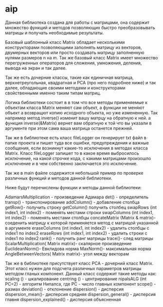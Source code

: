 # aip
Данная библиотека создана для работы с матрицами, она содержит множество функций и методов позволяющих быстро преобразовывать матрицы и получать необходимые результаты. 

Базовый шаблонный класс Matrix обладает несколькими конструкторами позволяющими заполнять матрицу из векторов, двумерных векторов или просто создавать матрицу заполненную нулями размеров n на m. Так же базовый класс Matrix имеет множество перегруженных операторов для сложения, умножения, деления, вывода на экран и так далее.

 Так же есть дочерние классы, такие как единичная матрица, верхнетреугольная, квадратная и PCA (про него подробнее ниже) и так далее, обладающие своими методами и конструкторами свойственными именно таким типам матриц.
 
 Логика библиотеки состоит в в том что все методы применяемые к объектам класса Matrix меняют сам объект, а функции не меняют объект а возвращют копию исходного объекта, но уже измененную. Так например метод inverse() изменит вашу матрцу на обратную к ней. а функция inverse(&Matrix) вернет вам обратную к той что вы указали в аргументе при этом сама ваша матрица останется прежней.
 
 Так же в библиотеке есть класс fileLogger он генерирует txt файл в папке проекта и пишет туда все ошибки, предупреждения и важные сообщения, если возникнут какие-то исключения в методах класса Matrix. Класс fileLogger запишет то в какое время выбросилось исключение, на какой строчке кода, с какими матрицами произошло исключение и в чем собственно заключается это исключение.
 
 
 Так же в main файле содержится небольшой пример по проверке различных функций и методов данной библиотеки. 
 
 
Ниже будут перечислены функции и методы данной библиотеки:
 
 AdamarsMultiplication - произведение Адамара
 det() - определитель
 transp() - транспонирование
 addColumn() - добавление столбца
 getRow()- получить строку
 getColumn() получить столбец
 swapRows (int index1, int index2) - поменять местами строки 
 swapColumns (int index1, int index2) - поменять местами столбцы
 concateMatrix (Matrix & matrix)- соеденить матрицу к которой применяется метод с матрицой указанной в аргументе
 eraseColumns (int index1, int index2) - удалить столбцы с index1 по index2
 eraseRows (int index1, int index2) - удалить строки с index1 по index2
 rank() - получить ранг матрицы
 trace()- след матрицы
 ScalarMultiplication( Matrix<T> matrix)- скалярное произведение
 EuclideanNorm()- Евклидова норма
 MaxNorm()- максимальная норма
 AngleBetweenVectors( Matrix<T> matrix)- угол между векторам
 
  
  

  Так же в библиотеке присутствует класс PCA - дочерний класс Matrix.
 Этот класс нужен для подсчета различных параметров матрицы методом гланых компонент.
 Данный класс содержит такие методы как:
  scaling () - шкалирование
  centring () - центрирование
  nipalsALG (int PC=2) - алгоритм Нипалса, где PC - число главных компонент
  scope() - размах
  deviation() - отклонение
  dispersion() - дисперсия
  dispersion_mean()- дисперсия средняя
  dispersion_general() - дисперсия главня
  dispersion_explained() - дисперсия объясненная

